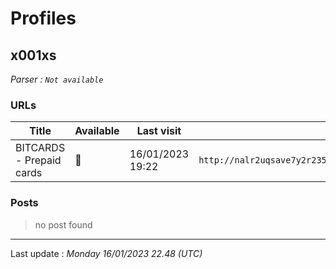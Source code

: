 # Profiles

## **x001xs**


_Parser : `Not available`_

### URLs
| Title | Available | Last visit | fqdn | Screenshot 
|---|---|---|---|---|
| BITCARDS - Prepaid cards | 🔴 | 16/01/2023 19:22 | `http://nalr2uqsave7y2r235am5jsfiklfjh5h4jc5nztu3rzvmhklwt5j6kid.onion` | <a href="https://www.ransomware.live/screenshots/nalr2uqsave7y2r235am5jsfiklfjh5h4jc5nztu3rzvmhklwt5j6kid-onion.png" target=_blank>📸</a> | 

### Posts

> no post found


 --- 


Last update : _Monday 16/01/2023 22.48 (UTC)_

